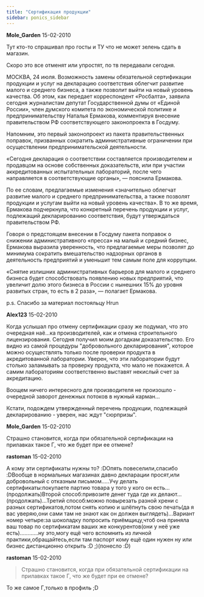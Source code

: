 ```yaml
---
title: "Сертификация продукции"
sidebar: ponics_sidebar
---
```


**Mole_Garden** 15-02-2010

Тут кто-то спрашивал про госты и ТУ что не может зелень сдать в магазин.

Скоро это все отменят или упростят, по тв передавали сегодня.

МОСКВА, 24 июля. Возможность замены обязательной сертификации продукции и услуг на декларацию соответствия облегчит развитие малого и среднего бизнеса, а также позволит выйти на новый уровень качества. Об этом, как передает корреспондент «Росбалта», заявила сегодня журналистам депутат Государственной думы от «Единой России», член думского комитета по экономической политике и предпринимательству Наталья Ермакова, комментируя внесение правительством РФ соответствующего законопроекта в Госдуму.

Напомним, это первый законопроект из пакета правительственных поправок, призванных сократить административные ограничении при осуществлении предпринимательской деятельности.

«Сегодня декларация о соответствии составляется производителем и продавцом на основе собственных доказательств, или при участии аккредитованных испытательных лабораторий, после чего направляется в соответствующие органы», — пояснила Ермакова.

По ее словам, предлагаемые изменения «значительно облегчат развитие малого и среднего предпринимательства, а также позволят продукции и услугам выйти на новый уровень качества». В то же время, Ермакова подчеркнула, что конкретный перечень продукции и услуг, подлежащий декларированию соответствия, будут утверждаться правительством РФ.

Говоря о предстоящем внесении в Госдуму пакета поправок о снижении административного «пресса» на малый и средний бизнес, Ермакова выразила уверенность, что предлагаемые меры позволят до минимума сократить вмешательство надзорных органов в деятельность предприятий и уменьшит тем самым поле для коррупции.

«Снятие излишних административных барьеров для малого и среднего бизнеса будет способствовать появлению новых предприятий, что увеличит долю этого бизнеса в России с нынешних 15% до уровня развитых стран, то есть в 2 раза», — полагает Ермакова.

p.s. Спасибо за материал постояльцу Hrun


**Alex123** 15-02-2010

Когда услышал про отмену сертификации сразу же подумал, что это очередная наё...ка производителей, как и отмена строительного лицензирования. Сегодня получил моим догадкам доказательство. Его видно из самой процедуры "добровольного декларирования", которое можно осуществлять только после проверки продукта в акредитованной лаборатории. Уверен, что эти лаборатории будут столько заламывать за проверку продукта, что мало не покажется. А самим лабораториям соответственно выставят некислый счет за акредитацию.

Воощем ничего интересного для производителя не произошло - очередной заворот денежных потоков в нужный карман...

Кстати, подождем утвержденный перечень продукции, подлежащей декларированию - уверен, нас ждут "сюрпризы".


**Mole_Garden** 15-02-2010

Страшно становится, когда при обязательной сертификации на прилавках такое Г, что же будет при ее отмене? 


**rastoman** 15-02-2010

А кому эти сертификаты нужны то? :DОпять повеселили,спасибо :DВообще в нормальных магазинах давно декларации просят,или добровольный с отказным письмом.....Учу делать сертификаты:покупаете партию товара у того у кого он есть...(продолжать)Второй способ:привозите денег туда где их делают...(продолжать)...Третий способ:можно повырезать разной хрени с разных сертификатов,потом снять копию и шлёпнуть свою печать(да я вас уверяю,они сами там не знают как он должен выглядеть)...Вариант номер четыре:за шоколадку попросить приёмщицу,чтоб она приняла ваш товар по сертификатам ваших же конкурентов(они у неё уже есть)............ну это,могу ещё чего вспомнить из личной практики,обращайтесь,если там паспорт кому ещё один нужен ну или бизнес дистанционно открыть :D ;)(понесло :D)


**rastoman** 15-02-2010

> Страшно становится, когда при обязательной сертификации на прилавках такое Г, что же будет при ее отмене? 

То же самое Г,только в профиль ;D


